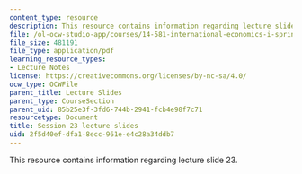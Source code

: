 ```yaml
---
content_type: resource
description: This resource contains information regarding lecture slide 23.
file: /ol-ocw-studio-app/courses/14-581-international-economics-i-spring-2013/2f5d40efdfa18ecc961ee4c28a34ddb7_MIT14_581S13_Lecslides23.pdf
file_size: 481191
file_type: application/pdf
learning_resource_types:
- Lecture Notes
license: https://creativecommons.org/licenses/by-nc-sa/4.0/
ocw_type: OCWFile
parent_title: Lecture Slides
parent_type: CourseSection
parent_uid: 85b25e3f-3fd6-744b-2941-fcb4e98f7c71
resourcetype: Document
title: Session 23 lecture slides
uid: 2f5d40ef-dfa1-8ecc-961e-e4c28a34ddb7
---
```

This resource contains information regarding lecture slide 23.
